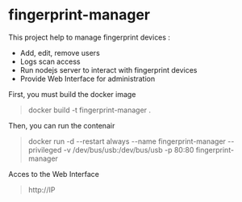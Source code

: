 # fingerprint-manager


This project help to manage fingerprint devices : 
- Add, edit, remove users 
- Logs scan access 
- Run nodejs server to interact with fingerprint devices 
- Provide Web Interface for administration


First, you must build the docker image

> docker build -t fingerprint-manager .


Then, you can run the contenair

> docker run -d --restart always --name fingerprint-manager --privileged -v /dev/bus/usb:/dev/bus/usb -p 80:80 fingerprint-manager


Acces to the Web Interface

> http://IP
